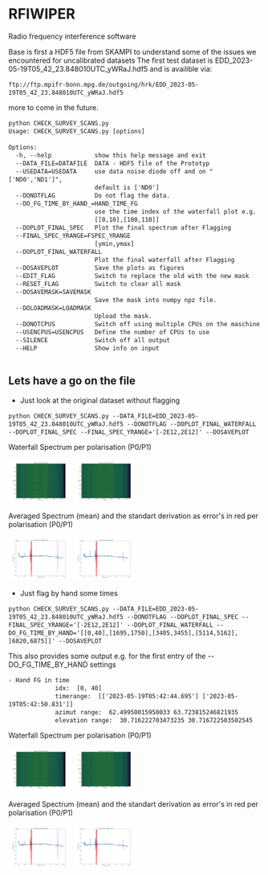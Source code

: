 # RFIWIPER
Radio frequency interference software

Base is first a HDF5 file from SKAMPI to understand some of the issues we encountered for uncalibrated datasets
The first test dataset is EDD_2023-05-19T05_42_23.848010UTC_yWRaJ.hdf5 and is availible via:

	ftp://ftp.mpifr-bonn.mpg.de/outgoing/hrk/EDD_2023-05-19T05_42_23.848010UTC_yWRaJ.hdf5

 more to come in the future.


```
python CHECK_SURVEY_SCANS.py
Usage: CHECK_SURVEY_SCANS.py [options]

Options:
  -h, --help            show this help message and exit
  --DATA_FILE=DATAFILE  DATA - HDF5 file of the Prototyp
  --USEDATA=USEDATA     use data noise diode off and on "['ND0','ND1']",
                        default is ['ND0']
  --DONOTFLAG           Do not flag the data.
  --DO_FG_TIME_BY_HAND_=HAND_TIME_FG
                        use the time index of the waterfall plot e.g.
                        [[0,10],[100,110]]
  --DOPLOT_FINAL_SPEC   Plot the final spectrum after Flagging
  --FINAL_SPEC_YRANGE=FSPEC_YRANGE
                        [ymin,ymax]
  --DOPLOT_FINAL_WATERFALL
                        Plot the final waterfall after Flagging
  --DOSAVEPLOT          Save the plots as figures
  --EDIT_FLAG           Switch to replace the old with the new mask
  --RESET_FLAG          Switch to clear all mask
  --DOSAVEMASK=SAVEMASK
                        Save the mask into numpy npz file.
  --DOLOADMASK=LOADMASK
                        Upload the mask.
  --DONOTCPUS           Switch off using multiple CPUs on the maschine
  --USENCPUS=USENCPUS   Define the number of CPUs to use
  --SILENCE             Switch off all output
  --HELP                Show info on input


```



## Lets have a go on the file

- Just look at the original dataset without flagging

```
python CHECK_SURVEY_SCANS.py --DATA_FILE=EDD_2023-05-19T05_42_23.848010UTC_yWRaJ.hdf5 --DONOTFLAG --DOPLOT_FINAL_WATERFALL --DOPLOT_FINAL_SPEC --FINAL_SPEC_YRANGE='[-2E12,2E12]' --DOSAVEPLOT
```

Waterfall Spectrum per polarisation (P0/P1)

![]()<img src="EDD_2023-05-19T05_42_23.848010UTC_yWRaJ_scan_000_P0_ND0_WFPLT.png" width=25%>
![]()<img src="EDD_2023-05-19T05_42_23.848010UTC_yWRaJ_scan_000_P1_ND0_WFPLT.png" width=25%>

Averaged Spectrum (mean) and the standart derivation as error's in red per polarisation (P0/P1)

![]()<img src="EDD_2023-05-19T05_42_23.848010UTC_yWRaJ_scan_000_P0_ND0_SPEC.png" width=25%>
![]()<img src="EDD_2023-05-19T05_42_23.848010UTC_yWRaJ_scan_000_P1_ND0_SPEC.png" width=25%>


- Just flag by hand some times

```
python CHECK_SURVEY_SCANS.py --DATA_FILE=EDD_2023-05-19T05_42_23.848010UTC_yWRaJ.hdf5 --DONOTFLAG --DOPLOT_FINAL_SPEC --FINAL_SPEC_YRANGE='[-2E12,2E12]' --DOPLOT_FINAL_WATERFALL --DO_FG_TIME_BY_HAND='[[0,40],[1695,1750],[3405,3455],[5114,5162],[6820,6875]]' --DOSAVEPLOT
```

This also provides some output e.g. for the first entry of the --DO_FG_TIME_BY_HAND settings

	- Hand FG in time
                 idx:  [0, 40]
                 timerange:  [['2023-05-19T05:42:44.695'] ['2023-05-19T05:42:50.831']]
                 azimut range:  62.49950015950033 63.723815246821935
                 elevation range:  30.716222703473235 30.716722503502545


Waterfall Spectrum per polarisation (P0/P1)

![]()<img src="EDD_2023-05-19T05_42_23.848010UTC_yWRaJ_scan_000_P0_ND0_WFPLT.png" width=25%>
![]()<img src="EDD_2023-05-19T05_42_23.848010UTC_yWRaJ_scan_000_P1_ND0_WFPLT.png" width=25%>

Averaged Spectrum (mean) and the standart derivation as error's in red per polarisation (P0/P1)

![]()<img src="EDD_2023-05-19T05_42_23.848010UTC_yWRaJ_scan_000_P0_ND0_SPEC.png" width=25%>
![]()<img src="EDD_2023-05-19T05_42_23.848010UTC_yWRaJ_scan_000_P1_ND0_SPEC.png" width=25%>
